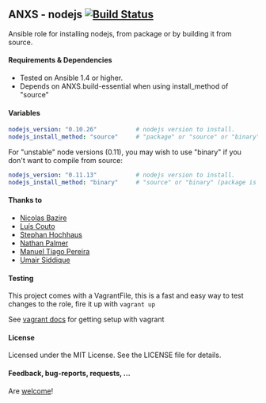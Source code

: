 ## ANXS - nodejs [![Build Status](https://travis-ci.org/ANXS/nodejs.png)](https://travis-ci.org/ANXS/nodejs)

Ansible role for installing nodejs, from package or by building it from source.


#### Requirements & Dependencies
- Tested on Ansible 1.4 or higher.
- Depends on ANXS.build-essential when using install_method of "source"

#### Variables

```yaml
nodejs_version: "0.10.26"           # nodejs version to install.
nodejs_install_method: "source"     # "package" or "source" or "binary"
```

For "unstable" node versions (0.11), you may wish to use "binary" if you don't want to compile from source:

```yaml
nodejs_version: "0.11.13"           # nodejs version to install.
nodejs_install_method: "binary"     # "source" or "binary" (package is not available for 0.11)
```

#### Thanks to
- [Nicolas Bazire](https://github.com/nicbaz)
- [Luís Couto](https://github.com/Couto)
- [Stephan Hochhaus](https://github.com/yauh)
- [Nathan Palmer](https://github.com/nathanpalmer)
- [Manuel Tiago Pereira](https://github.com/mtpereira)
- [Umair Siddique](https://github.com/umairsiddique)


#### Testing
This project comes with a VagrantFile, this is a fast and easy way to test changes to the role, fire it up with `vagrant up`

See [vagrant docs](https://docs.vagrantup.com/v2/) for getting setup with vagrant


#### License

Licensed under the MIT License. See the LICENSE file for details.


#### Feedback, bug-reports, requests, ...

Are [welcome](https://github.com/ANXS/nodejs/issues)!
